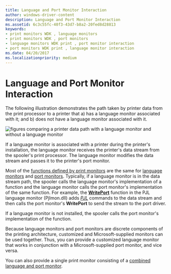 ```yaml
---
title: Language and Port Monitor Interaction
author: windows-driver-content
description: Language and Port Monitor Interaction
ms.assetid: 6c3c55fc-40f3-43d7-b8a2-20fed8d28813
keywords:
- print monitors WDK , language monitors
- print monitors WDK , port monitors
- language monitors WDK print , port monitor interaction
- port monitors WDK print , language monitor interaction
ms.date: 04/20/2017
ms.localizationpriority: medium
---
```


# Language and Port Monitor Interaction





The following illustration demonstrates the path taken by printer data from the print processor to a printer that a) has a language monitor associated with it; and b) does not have a language monitor associated with it.

![figures comparing a printer data path with a language monitor and without a language monitor](images/mon1.png)

If a language monitor is associated with a printer during the printer's installation, the language monitor receives the printer's data stream from the spooler's print processor. The language monitor modifies the data stream and passes it to the printer's port monitor.

Most of the [functions defined by print monitors](functions-defined-by-print-monitors.md) are the same for [language monitors](language-monitors.md) and [port monitors](port-monitors.md). Typically, if a language monitor is in the data stream path, the spooler calls the language monitor's implementation of a function and the language monitor calls the port monitor's implementation of the same function. For example, the [**WritePort**](https://msdn.microsoft.com/library/windows/hardware/ff563792) function in the PJL language monitor (Pjlmon.dll) adds [*PJL*](https://msdn.microsoft.com/library/windows/hardware/ff556325#wdkgloss-pjl) commands to the data stream and then calls the port monitor's **WritePort** to send the stream to the port driver.

If a language monitor is not installed, the spooler calls the port monitor's implementation of the function.

Because language monitors and port monitors are discrete components of the printing architecture, customized and Microsoft-supplied monitors can be used together. Thus, you can provide a customized language monitor that works in conjunction with a Microsoft-supplied port monitor, and vice versa.

You can also provide a single print monitor consisting of a [combined language and port monitor](combined-language-and-port-monitor.md).

 

 




